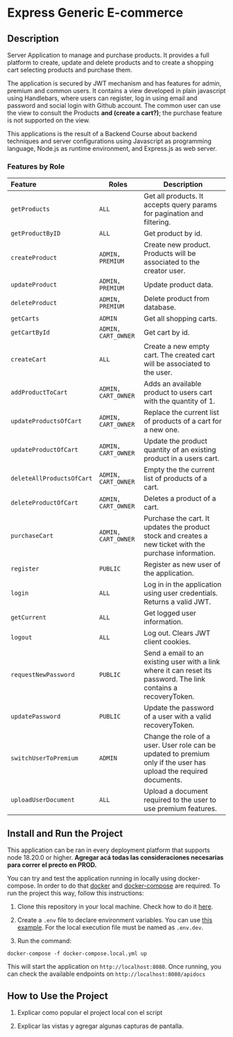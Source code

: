 # Express Generic E-commerce

## Description

Server Application to manage and purchase products. It provides a full platform to create, update and delete products and to create a shopping cart selecting products and purchase them.

The application is secured by JWT mechanism and has features for admin, premium and common users. It contains a view developed in plain javascript using Handlebars, where users can register, log in using email and password and social login with Github account. The common user can use the view to consult the Products **and (create a cart?)**; the purchase feature is not supported on the view.

This applications is the result of a Backend Course about backend techniques and server configurations using Javascript as programming language, Node.js as runtime environment, and Express.js as web server.

### Features by Role

| Feature                   | Roles               | Description                                                                                                        |
|:------------------------- | ------------------- | ------------------------------------------------------------------------------------------------------------------ |
| `getProducts`             | `ALL`               | Get all products. It accepts query params for pagination and filtering.                                            |
| `getProductByID`          | `ALL`               | Get product by id.                                                                                                 |
| `createProduct`           | `ADMIN, PREMIUM`    | Create new product. Products will be associated to the creator user.                                               |
| `updateProduct`           | `ADMIN, PREMIUM`    | Update product data.                                                                                               |
| `deleteProduct`           | `ADMIN, PREMIUM`    | Delete product from database.                                                                                      |
| `getCarts`                | `ADMIN`             | Get all shopping carts.                                                                                            |
| `getCartById`             | `ADMIN, CART_OWNER` | Get cart by id.                                                                                                    |
| `createCart`              | `ALL`               | Create a new empty cart. The created cart will be associated to the user.                                          |
| `addProductToCart`        | `ADMIN, CART_OWNER` | Adds an available product to users cart with the quantity of 1.                                                    |
| `updateProductsOfCart`    | `ADMIN, CART_OWNER` | Replace the current list of products of a cart for a new one.                                                      |
| `updateProductOfCart`     | `ADMIN, CART_OWNER` | Update the product quantity of an existing product in a users cart.                                                |
| `deleteAllProductsOfCart` | `ADMIN, CART_OWNER` | Empty the the current list of products of a cart.                                                                  |
| `deleteProductOfCart`     | `ADMIN, CART_OWNER` | Deletes a product of a cart.                                                                                       |
| `purchaseCart`            | `ADMIN, CART_OWNER` | Purchase the cart. It updates the product stock and creates a new ticket with the purchase information.            |
| `register`                | `PUBLIC`            | Register as new user of the application.                                                                           |
| `login`                   | `ALL`               | Log in in the application using user credentials. Returns a valid JWT.                                             |
| `getCurrent`              | `ALL`               | Get logged user information.                                                                                       |
| `logout`                  | `ALL`               | Log out. Clears JWT client cookies.                                                                                |
| `requestNewPassword`      | `PUBLIC`            | Send a email to an existing user with a link where it can reset its password. The link contains a recoveryToken.   |
| `updatePassword`          | `PUBLIC`            | Update the password of a user with a valid recoveryToken.                                                          |
| `switchUserToPremium`     | `ADMIN`             | Change the role of a user. User role can be updated to premium only if the user has upload the required documents. |
| `uploadUserDocument`      | `ALL`               | Upload a document required to the user to use premium features.                                                    |

## Install and Run the Project

This application can be ran in every deployment platform that supports node 18.20.0 or higher. **Agregar acá todas las consideraciones necesarias para correr el precto en PROD.**

You can try and test the application running in locally using docker-compose. In order to do that [docker](https://docs.docker.com/get-docker/) and [docker-compose](https://docs.docker.com/compose/install/) are required. To run the project this way, follow this instructions:

1. Clone this repository in your local machine. Check how to do it [here](https://docs.github.com/en/repositories/creating-and-managing-repositories/cloning-a-repository).

2. Create a `.env` file to declare environment variables. You can use [this example](https://github.com/santiagocerrutti/express-generic-e-commerce/blob/main/.env.example). For the local execution file must be named as `.env.dev`. 

3. Run the command:

```
docker-compose -f docker-compose.local.yml up
```

This will start the application on `http://localhost:8080`. Once running, you can check the available endpoints on `http://localhost:8080/apidocs`

## How to Use the Project

1. Explicar como popular el project local con el script

2. Explicar las vistas y agregar algunas capturas de pantalla.
